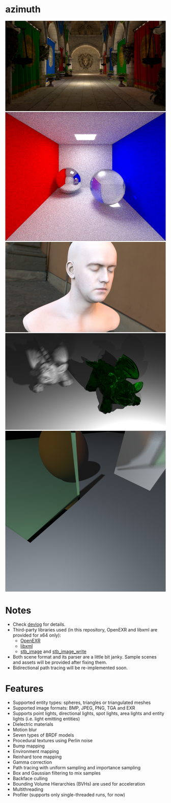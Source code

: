 # azimuth

![Sponza](sample/sponza_path.png)
![Path Tracing with Importance Sampling](sample/cornellbox_path_importance_100.png)
![Skybox / Environment Mapping](sample/head_env_light.png)
![Motion Blur and Dielectric Material](sample/dragon_dynamic.png)
![Soft Shadows](sample/metal_plates_area.png)

# Notes
* Check [devlog]( https://fukdemir.blogspot.com/ ) for details.
* Third-party libraries used (in this repository, OpenEXR and libxml are provided for x64 only): 
    * [OpenEXR](https://www.openexr.com/)
    * [libxml](http://xmlsoft.org/)
    * [stb_image](https://github.com/nothings/stb/blob/master/stb_image.h) and [stb_image_write](https://github.com/nothings/stb/blob/master/stb_image_write.h)
* Both scene format and its parser are a little bit janky. Sample scenes and assets will be provided after fixing them.
* Bidirectional path tracing will be re-implemented soon.

# Features
* Supported entity types: spheres, triangles or triangulated meshes
* Supported image formats: BMP, JPEG, PNG, TGA and EXR
* Supports point lights, directional lights, spot lights, area lights and entity lights (i.e. light emitting entities)
* Dielectric materials
* Motion blur
* Seven types of BRDF models
* Procedural textures using Perlin noise
* Bump mapping
* Environment mapping
* Reinhard tone mapping
* Gamma correction
* Path tracing with uniform sampling and importance sampling
* Box and Gaussian filtering to mix samples
* Backface culling
* Bounding Volume Hierarchies (BVHs) are used for acceleration
* Multithreading
* Profiler (supports only single-threaded runs, for now)
